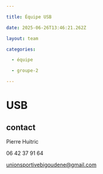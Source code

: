 ```yaml
---

title: Équipe USB

date: 2025-06-26T13:46:21.262Z

layout: team

categories:

  - équipe

  - groupe-2

---
```


# USB



## contact 

Pierre Huitric 

06 42 37 91 64

unionsportivebigoudene@gmail.com

